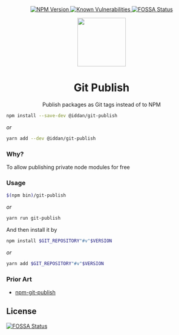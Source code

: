 <center>
  <p>
    <a href="https://npm.im/@iddan/git-publish">
      <img src="https://img.shields.io/npm/v/@iddan/git-publish.svg"
           alt="NPM Version" />
    </a>
    <a href="https://snyk.io/test/github/iddan/git-publish">
      <img src="https://snyk.io/test/npm/@iddan/git-publish/badge.svg"
           alt="Known Vulnerabilities"
           data-canonical-src="https://snyk.io/test/npm/@iddan/git-publish"/>
    </a>
    <!-- <a href="https://travis-ci.org/iddan/stylesheet">
      <img src="https://travis-ci.org/iddan/stylesheet.svg?branch=master" />
    </a> -->
    <!-- <a href='https://coveralls.io/github/iddan/stylesheet?branch=master'>
      <img src='https://coveralls.io/repos/github/iddan/stylesheet/badge.svg?branch=master' 
           alt='Coverage Status' />
    </a> -->
    <a href="https://app.fossa.io/projects/git%2Bgithub.com%2Fiddan%2Fgit-publish?ref=badge_shield">
      <img src="https://app.fossa.io/api/projects/git%2Bgithub.com%2Fiddan%2Fgit-publish.svg?type=shield"
           alt="FOSSA Status" />
    </a>
  </p>
  <img src="assets/git-publish.png" height="128" />
  <h1>Git Publish</h1>
  <p>Publish packages as Git tags instead of to NPM</p>
</center>

```bash
npm install --save-dev @iddan/git-publish
```

_or_

```bash
yarn add --dev @iddan/git-publish
```

### Why?

To allow publishing private node modules for free

### Usage

```bash
$(npm bin)/git-publish
```

_or_

```bash
yarn run git-publish
```

And then install it by

```bash
npm install $GIT_REPOSITORY"#v"$VERSION
```

_or_

```bash
yarn add $GIT_REPOSITORY"#v"$VERSION
```

### Prior Art

* [npm-git-publish](https://github.com/theoy/npm-git-publish)


## License
[![FOSSA Status](https://app.fossa.io/api/projects/git%2Bgithub.com%2Fiddan%2Fgit-publish.svg?type=large)](https://app.fossa.io/projects/git%2Bgithub.com%2Fiddan%2Fgit-publish?ref=badge_large)